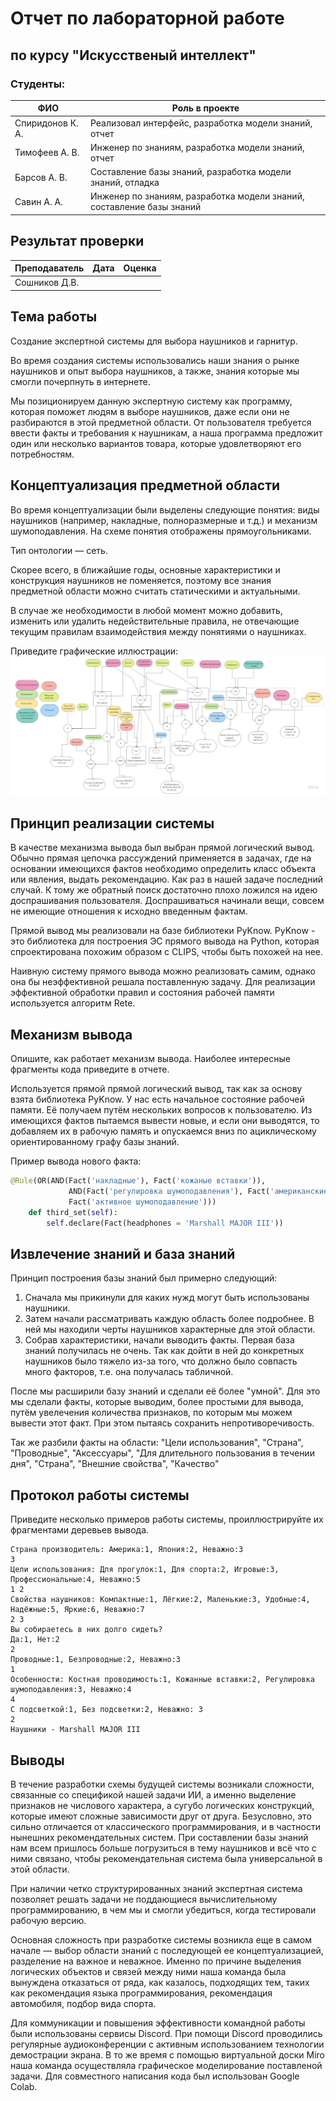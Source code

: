 # Отчет по лабораторной работе
## по курсу "Искусственый интеллект"

### Студенты: 

| ФИО       | Роль в проекте                     |
|-----------|------------------------------------|
| Спиридонов К. А.| Реализовал интерфейс, разработка модели знаний, отчет|
| Тимофеев А. В. | Инженер по знаниям, разработка модели знаний, отчет |
| Барсов А. В.| Составление базы знаний, разработка модели знаний, отладка|
| Савин А. А.| Инженер по знаниям, разработка модели знаний, составление базы знаний |

## Результат проверки

| Преподаватель     | Дата         |  Оценка       |
|-------------------|--------------|---------------|
| Сошников Д.В. |              |               |

## Тема работы

Создание экспертной системы для выбора наушников и гарнитур.

Во время создания системы использовались наши знания о рынке наушников и опыт выбора наушников, а также, знания которые мы смогли почерпнуть в интернете.

Мы позиционируем данную экспертную систему как программу, которая поможет людям в выборе наушников, даже если они не разбираются в этой предметной области. От пользователя требуется ввести факты и требования к наушникам, а наша программа предложит один или несколько вариантов товара, которые удовлетворяют его потребностям. 


## Концептуализация предметной области

Во время концептуализации были выделены следующие понятия: виды наушников (например, накладные, полноразмерные и т.д.) и механизм шумоподавления. На схеме понятия отображены прямоугольниками.

Тип онтологии — сеть.

Скорее всего, в ближайшие годы, основные характеристики и конструкция наушников не поменяется, поэтому все знания предметной области можно считать статическими и актуальными.

В случае же необходимости в любой момент можно добавить, изменить или удалить недействительные правила, не отвечающие текущим правилам взаимодействия между понятиями о наушниках.


Приведите графические иллюстрации:
![Концептуализация](img/Headphones.JPG)

## Принцип реализации системы


В качестве механизма вывода был выбран прямой логический вывод.
Обычно прямая цепочка рассуждений применяется в задачах, где на основании имеющихся фактов необходимо определить класс объекта или явления, выдать рекомендацию. Как раз в нашей задаче последний случай. К тому же обратный поиск достаточно плохо ложился на идею доспрашивания пользователя. Доспрашиваться начинали вещи, совсем не имеющие отношения к исходно введенным фактам.

Прямой вывод мы реализовали на базе библиотеки PyKnow. PyKnow - это библиотека для построения ЭС прямого вывода на Python, которая спроектирована похожим образом с CLIPS, чтобы быть похожей на нее.

Наивную систему прямого вывода можно реализовать самим, однако она бы неэффективной решала поставленную задачу. Для реализации эффективной обработки правил и состояния рабочей памяти используется алгоритм Rete.


## Механизм вывода

Опишите, как работает механизм вывода. Наиболее интересные фрагменты кода приведите в отчете.

Используется прямой прямой логический вывод, так как за основу взята библиотека PyKnow. 
У нас есть начальное состояние рабочей памяти. Её получаем путём нескольких вопросов к
пользователю. Из имеющихся фактов пытаемся вывести новые, и если они выводятся, 
то добавляем их в рабочую память и опускаемся вниз по ациклическому ориентированному
графу базы знаний.

Пример вывода нового факта:

```python
@Rule(OR(AND(Fact('накладные'), Fact('кожаные вставки')), 
             AND(Fact('регулировка шумоподавления'), Fact('американские'), Fact('шумоподавление')), 
             Fact('активное шумоподавление')))
    def third_set(self):
        self.declare(Fact(headphones = 'Marshall MAJOR III'))
```



## Извлечение знаний и база знаний

Принцип построения базы знаний был примерно следующий:
1. Сначала мы прикинули для каких нужд могут быть использованы наушники.
2. Затем начали рассматривать каждую область более подробнее. В ней мы находили черты
наушников характерные для этой области.
3. Собрав характеристики, начали выводить факты. 
Первая база знаний получилась не очень. Так как дойти в ней до конкретных наушников
было тяжело из-за того, что должно было совпасть много факторов, т.е. она получалась табличной.

После мы расширили базу знаний и сделали её более "умной".
Для это мы сделали факты, которые выводим, более простыми 
для вывода, путём увелечения количества признаков, по которым мы можем вывести этот факт. При
этом пытаясь сохранить непротиворечивость.

Так же разбили факты на области: "Цели использования", "Страна", "Проводные", "Аксессуары", "Для длительного пользования в течении дня",
"Страна", "Внешние свойства", "Качество"

## Протокол работы системы

Приведите несколько примеров работы системы, проиллюстрируйте их фрагментами деревьев вывода.
```
Страна производитель: Америка:1, Япония:2, Неважно:3
3
Цели использования: Для прогулок:1, Для спорта:2, Игровые:3, Профессиональные:4, Неважно:5
1 2
Свойства наушников: Компактные:1, Лёгкие:2, Маленькие:3, Удобные:4, Надёжные:5, Яркие:6, Неважно:7
2 3
Вы собираетесь в них долго сидеть?
Да:1, Нет:2
2
Проводные:1, Безпроводные:2, Неважно:3
1
Особенности: Костная проводимость:1, Кожанные вставки:2, Регулировка шумоподавления:3, Неважно:4
4
С подсветкой:1, Без подсветки:2, Неважно: 3
2
Наушники - Marshall MAJOR III
```

## Выводы

В течение разработки схемы будущей системы возникали сложности, связанные со 
спецификой нашей задачи ИИ, а именно выделение признаков не числового характера, 
а сугубо логических конструкций, которые имеют сложные зависимости друг от друга. 
Безусловно, это сильно отличается от классического программирования, и 
в частности нынешних рекомендательных систем.
При составлении базы знаний нам всем пришлось больше погрузиться в тему наушников
и всё что с ними связано, чтобы рекомендательная система была универсальной в этой области.

При наличии четко структурированных знаний экспертная система позволяет 
решать задачи не поддающиеся вычислительному программированию, 
в чем мы и смогли убедиться, когда тестировали рабочую версию. 

Основная сложность при разработке системы возникла еще в самом начале — выбор области 
знаний с последующей ее концептуализацией, разделение на важное и неважное.
Именно по причине выделения логических 
объектов и связей между ними наша команда была вынуждена отказаться от ряда, 
как казалось, подходящих тем, таких как рекомендация языка программирования, 
рекомендация автомобиля, подбор вида спорта.

Для коммуникации и повышения эффективности командной работы были использованы 
сервисы Discord. При помощи Discord проводились регулярные аудиоконференции с 
активным использованием технологии демострации экрана. В то же время с помощью 
виртуальной доски Miro наша команда осуществляла графическое моделирование 
поставленой задачи. Для совместного написания кода был использован Google Colab.
